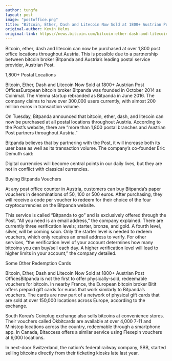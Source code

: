 ```yaml
---
author: tungfa
layout: post
image: "postoffice.png"
title: "Bitcoin, Ether, Dash and Litecoin Now Sold at 1800+ Austrian Post Offices"
original-author: Kevin Helms
original-link: https://news.bitcoin.com/bitcoin-ether-dash-and-litecoin-1800-austrian-post-offices/
---
```


Bitcoin, ether, dash and litecoin can now be purchased at over 1,800 post office locations throughout Austria. This is possible due to a partnership between bitcoin broker Bitpanda and Austria’s leading postal service provider, Austrian Post.

1,800+ Postal Locations

Bitcoin, Ether, Dash and Litecoin Now Sold at 1800+ Austrian Post OfficesEuropean bitcoin broker Bitpanda was founded in October 2014 as Coinimal. The Vienna startup rebranded as Bitpanda in June 2016. The company claims to have over 300,000 users currently, with almost 200 million euros in transaction volume.

On Tuesday, Bitpanda announced that bitcoin, ether, dash, and litecoin can now be purchased at all postal locations throughout Austria. According to the Post’s website, there are “more than 1,800 postal branches and Austrian Post partners throughout Austria.”

Bitpanda believes that by partnering with the Post, it will increase both its user base as well as its transaction volume. The company’s co-founder Eric Demuth said:

Digital currencies will become central points in our daily lives, but they are not in conflict with classical currencies.

Buying Bitpanda Vouchers

At any post office counter in Austria, customers can buy Bitpanda’s paper vouchers in denominations of 50, 100 or 500 euros. After purchasing, they will receive a code per voucher to redeem for their choice of the four cryptocurrencies on the Bitpanda website.

This service is called “Bitpanda to go” and is exclusively offered through the Post. “All you need is an email address,” the company explained. There are currently three verification levels; starter, bronze, and gold. A fourth level, silver, will be coming soon. Only the starter level is needed to redeem vouchers, which only requires an email address to verify. For other services, “the verification level of your account determines how many bitcoins you can buy/sell each day. A higher verification level will lead to higher limits in your account,” the company detailed.

Some Other Redemption Cards

Bitcoin, Ether, Dash and Litecoin Now Sold at 1800+ Austrian Post OfficesBitpanda is not the first to offer physically-sold, redeemable vouchers for bitcoin. In nearby France, the European bitcoin broker Bitit offers prepaid gift cards for euros that work similarly to Bitpanda’s vouchers. The cards are now part of a network of physical gift cards that are sold at over 150,000 locations across Europe, according to the exchange.

South Korea’s Coinplug exchange also sells bitcoins at convenience stores. Their vouchers called Okbitcards are available at over 4,000 7-11 and Ministop locations across the country, redeemable through a smartphone app. In Canada, Bitaccess offers a similar service using Flexepin vouchers at 6,000 locations.

In next-door Switzerland, the nation’s federal railway company, SBB, started selling bitcoins directly from their ticketing kiosks late last year.

